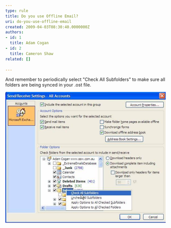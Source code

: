 ```yaml
---
type: rule
title: Do you use Offline Email?
uri: do-you-use-offline-email
created: 2009-04-03T08:30:40.0000000Z
authors:
- id: 1
  title: Adam Cogan
- id: 2
  title: Cameron Shaw
related: []

---
```


And remember to periodically select "Check All Subfolders" to make sure all folders are being synced in your .ost file.


![Periodically check that all your mail folders are being synced in your offline.ost file](offline.JPG)
